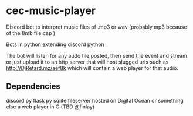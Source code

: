 # cec-music-player

Discord bot to interpret music files of .mp3 or wav (probably mp3 because of the 8mb file cap )

Bots in python extending discord python

The bot will listen for any audo file posted, then send the event and stream or just upload it to an http server that will host slugged urls such as http://DjRetard.mz/aef8k which will contain a web player  for that audio. 

## Dependencies
discord py
flask py
sqlite
fileserver hosted on Digital Ocean or something else
a web player in C (TBD @finlay)
